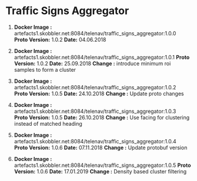 # Traffic Signs Aggregator

1. **Docker Image :** artefacts1.skobbler.net:8084/telenav/traffic_signs_aggregator:1.0.0
   **Proto Version:** 1.0.2
   **Date:**          04.06.2018
   
2. **Docker Image :** artefacts1.skobbler.net:8084/telenav/traffic_signs_aggregator:1.0.1
   **Proto Version:** 1.0.2
   **Date:**          25.09.2018
   **Change       :** introduce minimum roi samples to form a cluster

3. **Docker Image :** artefacts1.skobbler.net:8084/telenav/traffic_signs_aggregator:1.0.2
   **Proto Version:** 1.0.5
   **Date:**          24.10.2018
   **Change       :** Update proto changes
   
4. **Docker Image :** artefacts1.skobbler.net:8084/telenav/traffic_signs_aggregator:1.0.3
   **Proto Version:** 1.0.5
   **Date:**          26.10.2018
   **Change       :** Use facing for clustering instead of matched heading

5. **Docker Image :** artefacts1.skobbler.net:8084/telenav/traffic_signs_aggregator:1.0.4
   **Proto Version:** 1.0.6
   **Date:**          07.11.2018
   **Change       :** Update protobuf version
   
6. **Docker Image :** artefacts1.skobbler.net:8084/telenav/traffic_signs_aggregator:1.0.5
   **Proto Version:** 1.0.6
   **Date:**          17.01.2019
   **Change       :** Density based cluster filtering
